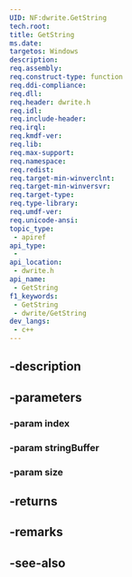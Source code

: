 ```yaml
---
UID: NF:dwrite.GetString
tech.root: 
title: GetString
ms.date: 
targetos: Windows
description: 
req.assembly: 
req.construct-type: function
req.ddi-compliance: 
req.dll: 
req.header: dwrite.h
req.idl: 
req.include-header: 
req.irql: 
req.kmdf-ver: 
req.lib: 
req.max-support: 
req.namespace: 
req.redist: 
req.target-min-winverclnt: 
req.target-min-winversvr: 
req.target-type: 
req.type-library: 
req.umdf-ver: 
req.unicode-ansi: 
topic_type:
 - apiref
api_type:
 - 
api_location:
 - dwrite.h
api_name:
 - GetString
f1_keywords:
 - GetString
 - dwrite/GetString
dev_langs:
 - c++
---
```


## -description

## -parameters

### -param index

### -param stringBuffer

### -param size

## -returns

## -remarks

## -see-also

